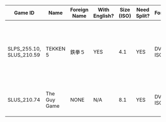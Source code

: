 | Game ID     | Name | Foreign Name | With English? | Size (ISO) | Need Split? | Format | VNC | GSM | Compatible? | Console | Reporter | Notes |
| --- | --- | --- | --- | --- | ---  | ---  | --- | --- | --- | --- | --- | --- |
| SLPS_255.10, SLUS_210.59 | TEKKEN 5 | 鉄拳５ | YES | 4.1 | YES | DVD-ISO | YES | YES | YES | SCPH-39001 | MERGED [@INDRAPhilip](https://github.com/INDRAPhilip) | stuttering was reduced on beta 1901 compared to 1.0.0 release, Compatibility mode set to 6
| SLUS_210.74 | The Guy Game | NONE | N/A | 8.1 | YES | DVD9-ISO | NO | NO | NO | Any Model | Colton Silva | Stuck at loading screen (sorry, no sexy time)
